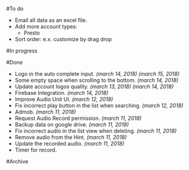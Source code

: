 #To do
- Email all data as an excel file.
- Add more account types:
    - Presto
- Sort order: e.x. customize by drag drop

#In progress


#Done
- Logo in the auto complete input. _(march 14, 2018) (march 15, 2018)_
- Some empty space when scrolling to the bottom. _(march 14, 2018)_
- Update account logos quality. _(march 13, 2018) (march 14, 2018)_
- Firebase Integration. _(march 14, 2018)_
- Improve Audio Unit UI. _(march 12, 2018)_
- Fix incorrect play button in the list when searching. _(march 12, 2018)_
- Admob. _(march 11, 2018)_
- Request Audio Record permission. _(march 11, 2018)_
- Backup data on google drive. _(march 11, 2018)_
- Fix incorrect audio in the list view when deleting. _(march 11, 2018)_
- Remove audio from the Hint. _(march 11, 2018)_
- Update the recorded audio. _(march 11, 2018)_
- Timer for record.


#Archive